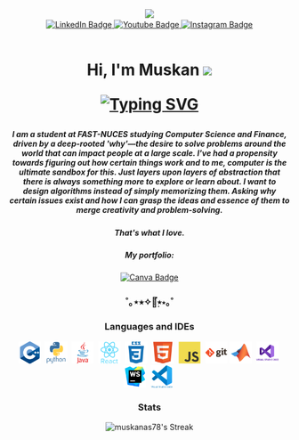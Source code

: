 <div id="header" align="center">
  <img src="https://0.soompi.io/wp-content/uploads/2023/06/24074347/my-mister.gif" width="100"/>
</div>

<div id="badges" align="center">
  <a href="https://www.linkedin.com/in/muskanas78">
    <img src="https://img.shields.io/badge/LinkedIn-7B0000?style=for-the-badge&logo=linkedin&logoColor=white" alt="LinkedIn Badge"/>
  </a>
  <a href="https://www.youtube.com/@muskanas78">
    <img src="https://img.shields.io/badge/YouTube-7B0000?style=for-the-badge&logo=youtube&logoColor=white" alt="Youtube Badge"/>
  </a>
  <a href="https://www.instagram.com/muskanas78/">
    <img src="https://img.shields.io/badge/Instagram-7B0000?style=for-the-badge&logo=instagram&logoColor=white" alt="Instagram Badge"/>
  </a>
</div>

<div align="center">
  <img src="https://komarev.com/ghpvc/?username=muskanas78&style=flat-square&color=7B0000" alt=""/>
  <h1>
    Hi, I'm Muskan
    <img src="https://media.giphy.com/media/hvRJCLFzcasrR4ia7z/giphy.gif" width="30px"/>
    <p align="center">
      <a href="https://git.io/typing-svg" rel="nofollow">
        <img src="https://readme-typing-svg.demolab.com?font=Fira+Code&size=24&pause=1000&color=7B0000&center=true&width=435&lines=FinTech+Student;AI/ML+Researcher;Web+Developer;UI/UX+Designer;Book+Reader;Chess+Player" alt="Typing SVG">
      </a>
    </p>
  </h1>
  <h5>
      I am a student at FAST-NUCES studying Computer Science and Finance, driven by a deep-rooted 'why'—the desire to solve problems around the world that can impact people at a large scale. I've had a propensity towards figuring out how certain things work and to me, computer is the ultimate sandbox for this. Just layers upon layers of abstraction that there is always something more to explore or learn about. I want to design algorithms instead of simply memorizing them. Asking why certain issues exist and how I can grasp the ideas and essence of them to merge creativity and problem-solving.
  </h5>
  <h5>
That's what I love.
  </h5>
  <h5>
    My portfolio:
  </h5>
  <a href="https://muskanas78.my.canva.site/">
    <img src="https://img.shields.io/badge/Canva-7B0000?style=for-the-badge&logo=canva&logoColor=white" alt="Canva Badge"/>
  </a>
</div>

<div align="center">
 <h3>˚｡⋆⭑✧🔭๋࣭⭑⋆｡˚</h3>
 <h3>Languages and IDEs</h3>
</div>

<div align="center">
  <img src="https://github.com/devicons/devicon/blob/master/icons/cplusplus/cplusplus-original.svg" title="C++" alt="C++" width="40" height="40"/>&nbsp;
  <img src="https://github.com/devicons/devicon/blob/master/icons/python/python-original-wordmark.svg" title="Python" alt="Python" width="40" height="40"/>&nbsp;
  <img src="https://github.com/devicons/devicon/blob/master/icons/java/java-original-wordmark.svg" title="Java" alt="Java" width="40" height="40"/>&nbsp;
  <img src="https://github.com/devicons/devicon/blob/master/icons/react/react-original-wordmark.svg" title="React" alt="React" width="40" height="40"/>&nbsp;
  <img src="https://github.com/devicons/devicon/blob/master/icons/css3/css3-plain-wordmark.svg"  title="CSS3" alt="CSS" width="40" height="40"/>&nbsp;
  <img src="https://github.com/devicons/devicon/blob/master/icons/html5/html5-original.svg" title="HTML5" alt="HTML" width="40" height="40"/>&nbsp;
  <img src="https://github.com/devicons/devicon/blob/master/icons/javascript/javascript-original.svg" title="JavaScript" alt="JavaScript" width="40" height="40"/>&nbsp;
  <img src="https://github.com/devicons/devicon/blob/master/icons/git/git-original-wordmark.svg" title="Git" **alt="Git" width="40" height="40"/>
  <img src="https://github.com/devicons/devicon/blob/master/icons/matlab/matlab-original.svg" title="Matlab" alt="Matlab" width="40" height="40"/>&nbsp;
  <img src="https://github.com/devicons/devicon/blob/master/icons/visualstudio/visualstudio-original-wordmark.svg" title="Visual Studio" alt="Visual Studio" width="40" height="40"/>&nbsp;
  <img src="https://github.com/devicons/devicon/blob/master/icons/webstorm/webstorm-original.svg" title="Web Storm" alt="Web Storm" width="40" height="40"/>&nbsp;
  <img src="https://github.com/devicons/devicon/blob/master/icons/vscode/vscode-original-wordmark.svg" title="VS Code" alt="VS Code" width="40" height="40"/>&nbsp;
</div>

<div align="center">
 <h3>Stats</h3>
</div>

<div align="center">
  <img src="https://github-readme-streak-stats.herokuapp.com/?user=muskanas78&theme=tokyonight&hide_border=true" alt="muskanas78's Streak" />
</div>
